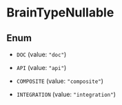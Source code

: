 

# BrainTypeNullable

## Enum


* `DOC` (value: `"doc"`)

* `API` (value: `"api"`)

* `COMPOSITE` (value: `"composite"`)

* `INTEGRATION` (value: `"integration"`)



